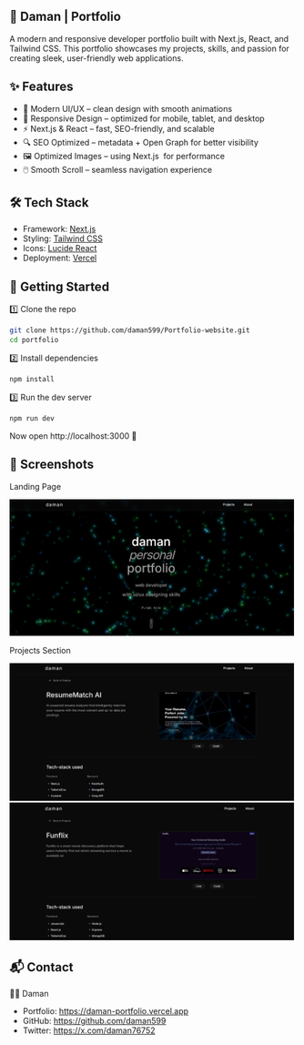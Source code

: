 ## 🚀 Daman | Portfolio

A modern and responsive developer portfolio built with Next.js, React, and Tailwind CSS.
This portfolio showcases my projects, skills, and passion for creating sleek, user-friendly web applications.

## ✨ Features

- 🎨 Modern UI/UX – clean design with smooth animations
- 📱 Responsive Design – optimized for mobile, tablet, and desktop
- ⚡ Next.js & React – fast, SEO-friendly, and scalable
- 🔍 SEO Optimized – metadata + Open Graph for better visibility
- 🖼️ Optimized Images – using Next.js <Image /> for performance
- 🖱️ Smooth Scroll – seamless navigation experience

## 🛠️ Tech Stack

- Framework: [Next.js](https://nextjs.org)
- Styling: [Tailwind CSS](https://tailwindcss.com)
- Icons: [Lucide React](https://lucide.dev/guide/packages/lucide-react)
- Deployment: [Vercel](https://vercel.com)

## 🚀 Getting Started

1️⃣ Clone the repo

```bash
git clone https://github.com/daman599/Portfolio-website.git
cd portfolio
```

2️⃣ Install dependencies

```bash
npm install
```

3️⃣ Run the dev server

```bash
npm run dev
```

Now open http://localhost:3000 🎉

## 📸 Screenshots

Landing Page

<img src="./public/landingpage.png" alt="Landing Page" width="500"/>

Projects Section

<img src="./public/project1.png" alt="Landing Page" width="500"/>

<img src="./public/project2.png" alt="Landing Page" width="500"/>

## 📬 Contact

👨‍💻 Daman

- Portfolio: https://daman-portfolio.vercel.app
- GitHub: https://github.com/daman599
- Twitter: https://x.com/daman76752

